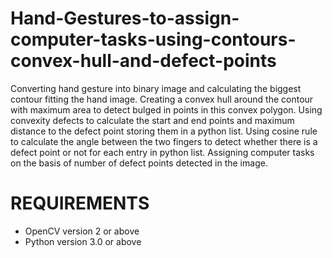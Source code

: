 # Hand-Gestures-to-assign-computer-tasks-using-contours-convex-hull-and-defect-points

Converting hand gesture into binary image and calculating the biggest contour fitting the hand image. Creating a convex hull around the contour with maximum area to detect bulged in points in this convex polygon. Using convexity defects to calculate the start and end points and maximum distance to the defect point storing them in a python list. Using cosine rule to calculate the angle between the two fingers to detect whether there is a defect point or not for each entry in python list. Assigning computer tasks on the basis of number of defect points detected in the image.

# REQUIREMENTS

* OpenCV version 2 or above
* Python version 3.0 or above
